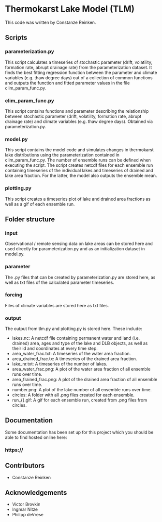 # Thermokarst Lake Model (TLM)

This code was written by Constanze Reinken.

## Scripts


###  parameterization.py

This script calculates a timeseries of stochastic parameter (drift, volatility, formation rate, abrupt drainage rate) from the parameterization dataset. It finds the best fitting regression function between the parameter and climate variables (e.g. thaw degree days) out of a collection of common functions and outputs the function and fitted parameter values in the file clim_param_func.py.

### clim_param_func.py

This script contains functions and parameter describing the relationship between stochastic parameter (drift, volatility, formation rate, abrupt drainage rate) and climate variables (e.g. thaw degree days). Obtained via parameterization.py.

### model.py

This script contains the model code and simulates changes in thermokarst lake distributions using the parameterization contained in clim_param_func.py. The number of ensemble runs can be defined when executing the script. The script creates netcdf files for each ensemble run containing timeseries of the individual lakes and timeseries of drained and lake area fraction. For the latter, the model also outputs the ensemble mean.

### plotting.py

This script creates a timeseries plot of lake and drained area fractions as well as a gif of each ensemble run. 

## Folder structure

### input

Observational / remote sensing data on lake areas can be stored here and used directly for parameterization.py and as an initialization dataset in model.py. 

### parameter

The .py files that can be created by parameterization.py are stored here, as well as txt files of the calculated parameter timeseries. 

### forcing

Files of climate variables are stored here as txt files.

### output

The output from tlm.py and plotting.py is stored here. These include:
- lakes.nc: A netcdf file containing permanent water and land (i.e. drained) area, ages and type of the lake and DLB objects, as well as their id and coordinates at every time step.
- area_water_frac.txt: A timeseries of the water area fraction.
- area_drained_frac.tx: A timeseries of the drained area fraction.
- lake_nr.txt: A timeseries of the number of lakes.
- area_water_frac.png: A plot of the water area fraction of all ensemble runs over time.
- area_frained_frac.png: A plot of the drained area fraction of all ensemble runs over time.
- number.png: A plot of the lake number of all ensemble runs over time.
- circles: A folder with all .png files created for each ensemble.
- run_{}.gif: A gif for each ensemble run, created from .png files from circles.

## Documentation
Some documentation has been set up for this project which you should be able to find hosted online
here:
### https://



## Contributors
- Constanze Reinken

## Acknowledgements
- Victor Brovkin
- Ingmar Nitze
- Philipp deVrese
